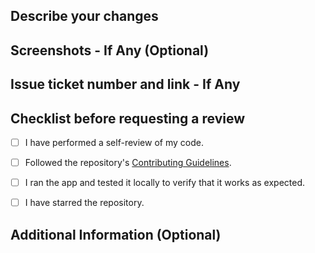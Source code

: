 ## Describe your changes

## Screenshots - If Any (Optional)

## Issue ticket number and link - If Any

## Checklist before requesting a review

- [ ] I have performed a self-review of my code.

- [ ] Followed the repository's [Contributing Guidelines](https://github.com/prismlinkapp/lunar-vscode-theme/blob/main/CONTRIBUTING.md).

- [ ] I ran the app and tested it locally to verify that it works as expected.

- [ ] I have starred the repository.

## Additional Information (Optional)
